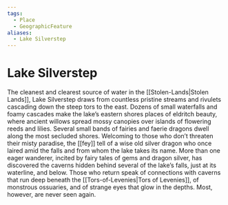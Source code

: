 ```yaml
---
tags:
  - Place
  - GeographicFeature
aliases:
  - Lake Silverstep
---
```

# Lake Silverstep
The cleanest and clearest source of water in the [[Stolen-Lands|Stolen Lands]], Lake Silverstep draws from countless pristine streams and rivulets cascading down the steep tors to the east. Dozens of small waterfalls and foamy cascades make the lake’s eastern shores places of eldritch beauty, where ancient willows spread mossy canopies over islands of flowering reeds and lilies. Several small bands of fairies and faerie dragons dwell along the most secluded shores. Welcoming to those who don’t threaten their misty paradise, the [[fey]] tell of a wise old silver dragon who once laired amid the falls and from whom the lake takes its name. More than one eager wanderer, incited by fairy tales of gems and dragon silver, has discovered the caverns hidden behind several of the lake’s falls, just at its waterline, and below. Those who return speak of connections with caverns that run deep beneath the [[Tors-of-Levenies|Tors of Levenies]], of monstrous ossuaries, and of strange eyes that glow in the depths. Most, however, are never seen again.